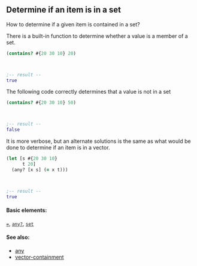 <!---
  This markdown file was generated. Do not edit.
  -->

## Determine if an item is in a set

How to determine if a given item is contained in a set?

There is a built-in function to determine whether a value is a member of a set.

```clojure
(contains? #{20 30 10} 20)



;-- result --
true
```

The following code correctly determines that a value is not in a set

```clojure
(contains? #{20 30 10} 50)



;-- result --
false
```

It is more verbose, but an alternate solutions is the same as what would be done to determine if an item is in a vector.

```clojure
(let [s #{20 30 10}
      t 20]
  (any? [x s] (= x t)))



;-- result --
true
```

#### Basic elements:

[`=`](../halite-basic-syntax-reference.md#=), [`any?`](../halite-basic-syntax-reference.md#any?), [`set`](../halite-basic-syntax-reference.md#set)

#### See also:

* [any](any.md)
* [vector-containment](vector-containment.md)


